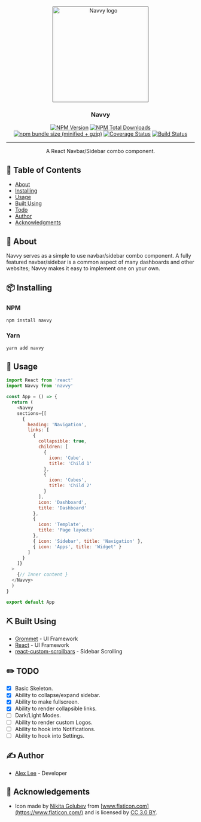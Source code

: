 <p align="center">
  <a href="" rel="noopener">
 <img width=256px height=256px src="https://github.com/alexlee-dev/navvy/raw/master/navvy.png" alt="Navvy logo"></a>
</p>

<h3 align="center">Navvy</h3>

<div align="center">

[![NPM Version][npm-image]][npm-url] [![NPM Total Downloads][npm-downloads]][npm-url] [![npm bundle size (minified + gzip)][size-image]][npm-url] [![Coverage Status](https://coveralls.io/repos/github/alexlee-dev/navvy/badge.svg?branch=master)](https://coveralls.io/github/alexlee-dev/navvy?branch=master) [![Build Status](https://travis-ci.org/alexlee-dev/navvy.svg?branch=master)](https://travis-ci.org/alexlee-dev/navvy.svg?branch=master)

</div>

---

<p align="center"> A React Navbar/Sidebar combo component.
    <br> 
</p>

## 📝 Table of Contents

- [About](#about)
- [Installing](#installing)
- [Usage](#usage)
- [Built Using](#built_using)
- [Todo](#todo)
- [Author](#author)
- [Acknowledgments](#acknowledgement)

## 🧐 About <a name="about"></a>

Navvy serves as a simple to use navbar/sidebar combo component. A fully featured navbar/sidebar is a common aspect of many dashboards and other websites; Navvy makes it easy to implement one on your own.

## 📦 Installing <a name="installing"></a>

### NPM

```sh
npm install navvy
```

### Yarn

```sh
yarn add navvy
```

## 🎈 Usage <a name="usage"></a>

```js
import React from 'react'
import Navvy from 'navvy'

const App = () => {
  return (
    <Navvy
    sections={[
      {
        heading: 'Navigation',
        links: [
          {
            collapsible: true,
            children: [
              {
                icon: 'Cube',
                title: 'Child 1'
              },
              {
                icon: 'Cubes',
                title: 'Child 2'
              }
            ],
            icon: 'Dashboard',
            title: 'Dashboard'
          },
          {
            icon: 'Template',
            title: 'Page layouts'
          },
          { icon: 'Sidebar', title: 'Navigation' },
          { icon: 'Apps', title: 'Widget' }
        ]
      }
    ]}
  >
    {// Inner content }
  </Navvy>
  )
}

export default App
```

## ⛏️ Built Using <a name="built_using"></a>

- [Grommet](https://v2.grommet.io/) - UI Framework
- [React](https://reactjs.org/) - UI Framework
- [react-custom-scrollbars](https://malte-wessel.com/react-custom-scrollbars/) - Sidebar Scrolling

## ✏️ TODO <a name="todo">

- [x] Basic Skeleton.
- [x] Ability to collapse/expand sidebar.
- [x] Ability to make fullscreen.
- [x] Ability to render collapsible links.
- [ ] Dark/Light Modes.
- [ ] Ability to render custom Logos.
- [ ] Ability to hook into Notifications.
- [ ] Ability to hook into Settings.

## ✍️ Author <a name="author"></a>

- [Alex Lee](https://github.com/alexlee-dev) - Developer

## 🎉 Acknowledgements <a name="acknowledgement"></a>

- Icon made by [Nikita Golubev](https://www.flaticon.com/authors/nikita-golubev) from [www.flaticon.com](https://www.flaticon.com/) and is licensed by [CC 3.0 BY](http://creativecommons.org/licenses/by/3.0/).

[npm-image]: https://img.shields.io/npm/v/navvy.svg
[npm-downloads]: https://img.shields.io/npm/dt/navvy.svg
[npm-url]: https://www.npmjs.com/package/navvy
[size-image]: https://img.shields.io/bundlephobia/minzip/navvy.svg
[navvy-icon]: https://github.com/alexlee-dev/navvy/raw/master/navvy.png
